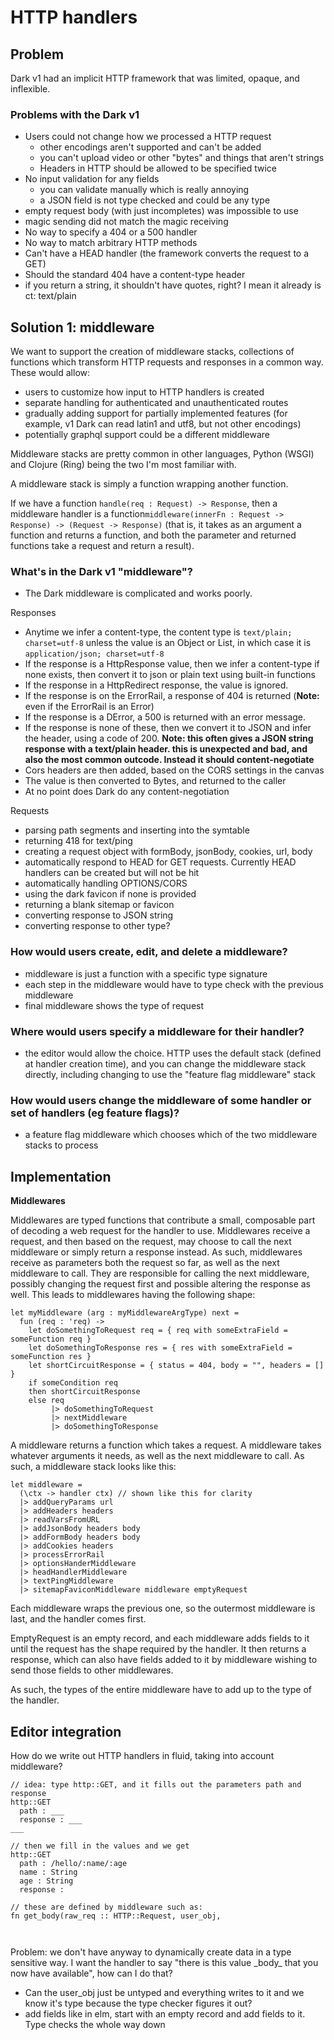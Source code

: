 # HTTP handlers

## **Problem**

Dark v1 had an implicit HTTP framework that was limited, opaque, and inflexible.

### **Problems with the Dark v1**

* Users could not change how we processed a HTTP request
  * other encodings aren't supported and can't be added
  * you can't upload video or other "bytes" and things that aren't strings
  * Headers in HTTP should be allowed to be specified twice
* No input validation for any fields
  * you can validate manually which is really annoying
  * a JSON field is not type checked and could be any type
* empty request body \(with just incompletes\) was impossible to use
* magic sending did not match the magic receiving
* No way to specify a 404 or a 500 handler
* No way to match arbitrary HTTP methods
* Can't have a HEAD handler \(the framework converts the request to a GET\)
* Should the standard 404 have a content-type header
* if you return a string, it shouldn't have quotes, right? I mean it already is ct: text/plain

## **Solution 1: middleware**

We want to support the creation of middleware stacks, collections of functions which transform HTTP requests and responses in a common way. These would allow:

* users to customize how input to HTTP handlers is created
* separate handling for authenticated and unauthenticated routes
* gradually adding support for partially implemented features \(for example, v1 Dark can read latin1 and utf8, but not other encodings\)
* potentially graphql support could be a different middleware

Middleware stacks are pretty common in other languages, Python \(WSGI\) and Clojure \(Ring\) being the two I'm most familiar with.

A middleware stack is simply a function wrapping another function.

If we have a function `handle(req : Request) -> Response`, then a middleware handler is a function`middleware(innerFn : Request -> Response) -> (Request -> Response)` \(that is, it takes as an argument a function and returns a function, and both the parameter and returned functions take a request and return a result\).

### **What's in the Dark v1 "middleware"?**

* The Dark middleware is complicated and works poorly.

Responses

* Anytime we infer a content-type, the content type is `text/plain; charset=utf-8` unless the value is an Object or List, in which case it is `application/json; charset=utf-8`
* If the response is a HttpResponse value, then we infer a content-type if none exists, then convert it to json or plain text using built-in functions
* If the response in a HttpRedirect response, the value is ignored.
* If the response is on the ErrorRail, a response of 404 is returned \(**Note:** even if the ErrorRail is an Error\)
* If the response is a DError, a 500 is returned with an error message.
* If the response is none of these, then we convert it to JSON and infer the header, using a code of 200. **Note: this often gives a JSON string response with a text/plain header. this is unexpected and bad, and also the most common outcode. Instead it should content-negotiate**
* Cors headers are then added, based on the CORS settings in the canvas
* The value is then converted to Bytes, and returned to the caller
* At no point does Dark do any content-negotiation

Requests

* parsing path segments and inserting into the symtable
* returning 418 for text/ping
* creating a request object with formBody, jsonBody, cookies, url, body
* automatically respond to HEAD for GET requests. Currently HEAD handlers can be created but will not be hit
* automatically handling OPTIONS/CORS
* using the dark favicon if none is provided
* returning a blank sitemap or favicon
* converting response to JSON string
* converting response to other type?

### **How would users create, edit, and delete a middleware?**

* middleware is just a function with a specific type signature
* each step in the middleware would have to type check with the previous middleware
* final middleware shows the type of request

### **Where would users specify a middleware for their handler?**

* the editor would allow the choice. HTTP uses the default stack \(defined at handler creation time\), and you can change the middleware stack directly, including changing to use the "feature flag middleware" stack

### **How would users change the middleware of some handler or set of handlers \(eg feature flags\)?**

* a feature flag middleware which chooses which of the two middleware stacks to process

## **Implementation**

**Middlewares**

Middlewares are typed functions that contribute a small, composable part of decoding a web request for the handler to use. Middlewares receive a request, and then based on the request, may choose to call the next middleware or simply return a response instead. As such, middlewares receive as parameters both the request so far, as well as the next middleware to call. They are responsible for calling the next middleware, possibly changing the request first and possible altering the response as well. This leads to middlewares having the following shape:

```text
let myMiddleware (arg : myMiddlewareArgType) next =
  fun (req : 'req) ->
    let doSomethingToRequest req = { req with someExtraField = someFunction req }
    let doSomethingToResponse res = { res with someExtraField = someFunction res }
    let shortCircuitResponse = { status = 404, body = "", headers = [] }
    if someCondition req
    then shortCircuitResponse
    else req 
         |> doSomethingToRequest
         |> nextMiddleware
         |> doSomethingToResponse
```

A middleware returns a function which takes a request. A middleware takes whatever arguments it needs, as well as the next middleware to call. As such, a middleware stack looks like this:

```text
let middleware =
  (\ctx -> handler ctx) // shown like this for clarity
  |> addQueryParams url
  |> addHeaders headers
  |> readVarsFromURL
  |> addJsonBody headers body
  |> addFormBody headers body
  |> addCookies headers
  |> processErrorRail
  |> optionsHanderMiddleware
  |> headHandlerMiddleware
  |> textPingMiddleware
  |> sitemapFaviconMiddleware middleware emptyRequest
```

Each middleware wraps the previous one, so the outermost middleware is last, and the handler comes first.

EmptyRequest is an empty record, and each middleware adds fields to it until the request has the shape required by the handler. It then returns a response, which can also have fields added to it by middleware wishing to send those fields to other middlewares.

As such, the types of the entire middleware have to add up to the type of the handler.



## Editor integration

How do we write out HTTP handlers in fluid, taking into account middleware?

```text
// idea: type http::GET, and it fills out the parameters path and response
http::GET
  path : ___
  response : ___
___

// then we fill in the values and we get
http::GET
  path : /hello/:name/:age
  name : String
  age : String
  response : 
  
// these are defined by middleware such as:
fn get_body(raw_req :: HTTP::Request, user_obj, 
  
  

```

Problem: we don't have anyway to dynamically create data in a type sensitive way. I want the handler to say "there is this value \_body\_ that you now have available", how can I do that?

* Can the user\_obj just be untyped and everything writes to it and we know it's type because the type checker figures it out?
* add fields like in elm, start with an empty record and add fields to it. Type checks the whole way down

